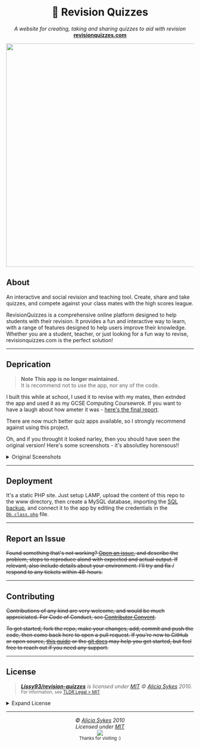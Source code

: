 <h1 align="center">📇 Revision Quizzes</h1>
<p align="center">
  <i>A website for creating, taking and sharing quizzes to aid with revision</i><br>
  <b><a href="https://revisionquizzes.com/">revisionquizzes.com</a></b>
</p>
<p align="center">
  <a href="https://revisionquizzes.com">
    <img width="600" src="https://i.ibb.co/JvCGbYf/revision-quizzes-screenshot.png" />
  </a>
</p>

## About

An interactive and social revision and teaching tool. Create, share and take quizzes, and compete against your class mates with the high scores league.

RevisionQuizzes is a comprehensive online platform designed to help students with their revision.
It provides a fun and interactive way to learn, with a range of features designed to help users improve their knowledge.
Whether you are a student, teacher, or just looking for a fun way to revise, revisionquizzes.com is the perfect solution!

---

## Deprication

> **Note**
> **This app is no longer maintained.**<br>
> It is recommend not to use the app, nor any of the code.

I built this while at school, I used it to revise with my mates, then extnded the app and used it as my GCSE Computing Coursewrok.
If you want to have a laugh about how ameter it was - [here's the final report](https://github.com/Lissy93/revision-quizzes/blob/master/F454%20Coursework%20-%20Revision%20Quizzes%20-%20Alicia%20Sykes%206063.pdf).

There are now much better quiz apps available, so I strongly recommend against using this project. 

Oh, and if you throught it looked narley, then you should have seen the original version! Here's some screenshots - it's absolutley horensous!!

<details>

<summary>Original Sceenshots</summary>

![screenshots](https://i.ibb.co/kGJMjqp/revision-quizzes-old-secreenshots.png)

</details>

---

## Deployment
It's a static PHP site. Just setup LAMP, upload the content of this repo to the www directory, then create a MySQL database, importing the [SQL backup](https://github.com/Lissy93/revision-quizzes/blob/master/reviquiz.sql), and connect it to the app by editing the credentials in the [`Db.class.php`](https://github.com/Lissy93/revision-quizzes/blob/master/php/Db.class.php) file.

---

## Report an Issue
~~Found something that's not working? [Open an issue](https://github.com/Lissy93/revision-quizzes/issues/new/choose), and describe the problem, steps to reproduce alond with expected and actual output. If relevant, also include details about your environment. I'll try and fix / respond to any tickets within 48-hours.~~

---

## Contributing
~~Contributions of any kind are very welcome, and would be much appreiciated.
For Code of Conduct, see [Contributor Convent](https://www.contributor-covenant.org/version/2/1/code_of_conduct/).~~

~~To get started, fork the repo, make your changes, add, commit and push the code, then come back here to open a pull request. If you're new to GitHub or open source, [this guide](https://www.freecodecamp.org/news/how-to-make-your-first-pull-request-on-github-3#let-s-make-our-first-pull-request-) or the [git docs](https://docs.github.com/en/pull-requests/collaborating-with-pull-requests/proposing-changes-to-your-work-with-pull-requests/creating-a-pull-request) may help you get started, but feel free to reach out if you need any support.~~

---

## License

> _**[Lissy93/revision-quizzes](https://github.com/Lissy93/revision-quizzes)** is licensed under [MIT](https://gist.github.com/Lissy93/143d2ee01ccc5c052a17) © [Alicia Sykes](https://aliciasykes.com) 2010._<br>
> <sup align="right">For information, see <a href="https://tldrlegal.com/license/mit-license">TLDR Legal > MIT</a></sup>

<details>
<summary>Expand License</summary>

```
The MIT License (MIT)
Copyright (c) Alicia Sykes <alicia@omg.com> 

Permission is hereby granted, free of charge, to any person obtaining a copy 
of this software and associated documentation files (the "Software"), to deal 
in the Software without restriction, including without limitation the rights 
to use, copy, modify, merge, publish, distribute, sub-license, and/or sell 
copies of the Software, and to permit persons to whom the Software is furnished 
to do so, subject to the following conditions:

The above copyright notice and this permission notice shall be included install 
copies or substantial portions of the Software.

THE SOFTWARE IS PROVIDED "AS IS", WITHOUT WARRANTY OF ANY KIND, EXPRESS OR IMPLIED,
INCLUDING BUT NOT LIMITED TO THE WARRANTIES OF MERCHANT ABILITY, FITNESS FOR A
PARTICULAR PURPOSE AND NON INFRINGEMENT. IN NO EVENT SHALL THE AUTHORS OR COPYRIGHT
HOLDERS BE LIABLE FOR ANY CLAIM, DAMAGES OR OTHER LIABILITY, WHETHER IN AN ACTION
OF CONTRACT, TORT OR OTHERWISE, ARISING FROM, OUT OF OR IN CONNECTION WITH THE
SOFTWARE OR THE USE OR OTHER DEALINGS IN THE SOFTWARE.
```

</details>

---

<!-- License + Copyright -->
<p  align="center">
  <i>© <a href="https://aliciasykes.com">Alicia Sykes</a> 2010</i><br>
  <i>Licensed under <a href="https://gist.github.com/Lissy93/143d2ee01ccc5c052a17">MIT</a></i><br>
  <a href="https://github.com/lissy93"><img src="https://i.ibb.co/4KtpYxb/octocat-clean-mini.png" /></a><br>
  <sup>Thanks for visiting :)</sup>
</p>

<!-- Dinosaur -->
<!-- 
                        . - ~ ~ ~ - .
      ..     _      .-~               ~-.
     //|     \ `..~                      `.
    || |      }  }              /       \  \
(\   \\ \~^..'                 |         }  \
 \`.-~  o      /       }       |        /    \
 (__          |       /        |       /      `.
  `- - ~ ~ -._|      /_ - ~ ~ ^|      /- _      `.
              |     /          |     /     ~-.     ~- _
              |_____|          |_____|         ~ - . _ _~_-_
-->
